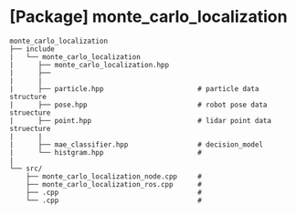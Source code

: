 # [Package] monte_carlo_localization

    monte_carlo_localization
    ├── include
    |   └── monte_carlo_localization
    |      ├── monte_carlo_localization.hpp
    |      ├── 
    |      |
    |      ├── particle.hpp                       # particle data structure
    |      ├── pose.hpp                           # robot pose data struecture
    |      ├── point.hpp                          # lidar point data struecture
    |      |
    |      ├── mae_classifier.hpp                 # decision_model
    |      └── histgram.hpp                       # 
    |      
    └── src/
        ├── monte_carlo_localization_node.cpp     # 
        ├── monte_carlo_localization_ros.cpp      # 
        ├── .cpp                                  #
        └── .cpp                                  #
